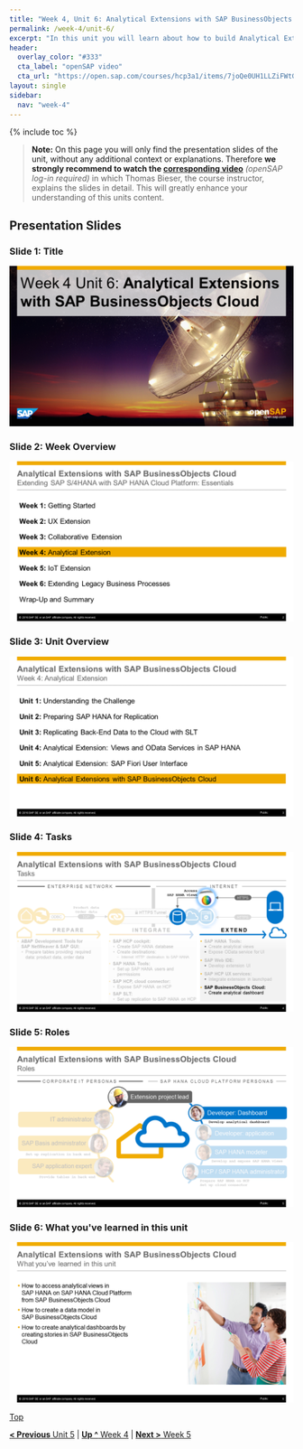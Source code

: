 ```yaml
---
title: "Week 4, Unit 6: Analytical Extensions with SAP BusinessObjects Cloud"
permalink: /week-4/unit-6/
excerpt: "In this unit you will learn about how to build Analytical Extensions with SAP BusinessObjects Cloud."
header:
  overlay_color: "#333"
  cta_label: "openSAP video"
  cta_url: "https://open.sap.com/courses/hcp3a1/items/7joQe0UH1LLZiFWtG12F9E"
layout: single
sidebar:
  nav: "week-4"
---
```

<a name="top"/>

{% include toc %}

> **Note:** On this page you will only find the presentation slides of the unit, without any additional context or explanations. Therefore **we strongly recommend to watch the [corresponding video](https://open.sap.com/courses/hcp3a1/items/7joQe0UH1LLZiFWtG12F9E)** _(openSAP log-in required)_ in which Thomas Bieser, the course instructor, explains the slides in detail. This will greatly enhance your understanding of this units content.

## Presentation Slides

### Slide 1: Title
![](images/Slide1.PNG)

### Slide 2: Week Overview
![](images/Slide2.PNG)

### Slide 3: Unit Overview
![](images/Slide3.PNG)

### Slide 4: Tasks
![](images/Slide4.PNG)

### Slide 5: Roles
![](images/Slide5.PNG)

### Slide 6: What you've learned in this unit
![](images/Slide6.PNG)

[Top](#top)

[**&lt; Previous** Unit 5](../unit-5/) | [**Up ^** Week 4](../) | [**Next >** Week 5](../../week-5/)
